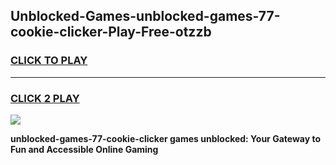 
## Unblocked-Games-unblocked-games-77-cookie-clicker-Play-Free-otzzb
<h3>
<a href="https://premium76.site?title=unblocked-games-77-cookie-clicker&ref=17A">CLICK TO PLAY</a></h3>
<hr>

<h3>
<a href="https://premium76.site?title=unblocked-games-77-cookie-clicker&ref=17A">CLICK 2 PLAY</a>
  
</h3>

<a href="https://premium76.site?title=unblocked-games-77-cookie-clicker&ref=17A"><img src="https://clearcache.store/games.png"></a>


**unblocked-games-77-cookie-clicker games unblocked: Your Gateway to Fun and Accessible Online Gaming**
